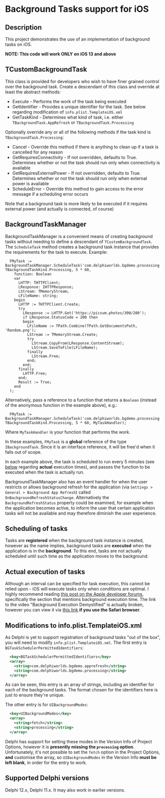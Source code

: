 # Background Tasks support for iOS

## Description

This project demonstrates the use of an implementation of background tasks on iOS.

**NOTE: This code will work ONLY on iOS 13 and above**

## TCustomBackgroundTask

This class is provided for developers who wish to have finer grained control over the background task. Create a descendant of this class and override at least the abstract methods:

* Execute - Performs the work of the task being executed
* GetIdentifier - Provides a unique identifier for the task. See below regarding modification of `info.plist.TemplateiOS.xml`
* GetTaskKind - Determines what kind of task, i.e. either `TBackgroundTask.AppRefresh` or `TBackgroundTask.Processing`

Optionally override any or all of the following methods if the task kind is `TBackgroundTask.Processing`:

* Cancel - Override this method if there is anything to clean up if a task is cancelled for any reason
* GetRequiresConnectivity - If not overridden, defaults to True. Determines whether or not the task should run only when connectivity is available
* GetRequiresExternalPower - If not overridden, defaults to True. Determines whether or not the task should run only when external power is available
* ScheduleError - Override this method to gain access to the error message if a scheduling error occurs

Note that a background task is more likely to be executed if it requires external power (and actually is connected, of course)

## BackgroundTaskManager

BackgroundTaskManager is a convenient means of creating background tasks without needing to define a descendant of `TCustomBackgroundTask`. The `ScheduleTask` method creates a background task instance that provides the requirements for the task to execute. Example:

```delphi
  FMyTask := BackgroundTaskManager.ScheduleTask('com.delphiworlds.bgdemo.processing', TBackgroundTaskKind.Processing, 5 * 60,
    function: Boolean
    var
      LHTTP: THTTPClient;
      LResponse: IHTTPResponse;
      LStream: TMemoryStream;
      LFileName: string;
    begin
      LHTTP := THTTPClient.Create;
      try
        LResponse := LHTTP.Get('https://picsum.photos/300/200');
        if LResponse.StatusCode = 200 then
        begin
          LFileName := TPath.Combine(TPath.GetDocumentsPath, 'Random.png');
          LStream := TMemoryStream.Create;
          try
            LStream.CopyFrom(LResponse.ContentStream);
            LStream.SaveToFile(LFileName);
          finally
            LStream.Free;
          end;
        end;
      finally
        LHTTP.Free;
      end;
      Result := True;
    end
  );
```

Alternatively, pass a reference to a function that returns a `Boolean` (instead of the anonymous function in the example above), e.g.:

```delphi
  FMyTask := BackgroundTaskManager.ScheduleTask('com.delphiworlds.bgdemo.processing', TBackgroundTaskKind.Processing, 5 * 60, MyTaskHandler);
```

Where `MyTaskHandler` is your function that performs the work. 

In these examples, `FMyTask` is a **global** reference of the type `IBackgroundTask`. Since it is an interface reference, it will be free'd when it falls out of scope.

In each example above, the task is scheduled to run every 5 minutes (see [below](#actual-execution-of-tasks) regarding **actual** execution times), and passes the function to be executed when the task is actually run.

BackgroundTaskManager also has an event handler for when the user restricts or allows background refresh for the application (via `Settings > General > Background App Refresh`) called `OnBackgroundRefreshStatusChange`. Alternatively the `BackgroundRefreshStatus` property could be examined, for example when the application becomes active, to inform the user that certain application tasks will not be available and may therefore diminish the user experience. 

## Scheduling of tasks

Tasks are **registered** when the background task instance is created, however as the name implies, background tasks are **executed** when the application is in the **background**. To this end, tasks are not actually scheduled until such time as the application moves to the background. 

## Actual execution of tasks

Although an interval can be specified for task execution, this cannot be relied upon - iOS will execute tasks only when conditions are optimal. I highly recommend reading [this post on the Apple developer forums](https://forums.developer.apple.com/forums/thread/685525), specifically the section that mentions background execution time. The link to the video "Background Execution Demystified" is actually broken, however you can view it via [this link](https://devstreaming-cdn.apple.com/videos/wwdc/2020/10063/3/2E1C3BA0-2643-4330-A5B2-3A9878453987/master.m3u8) **if you use the Safari browser**.

## Modifications to info.plist.TemplateiOS.xml

As Delphi is yet to support registration of background tasks "out of the box", you will need to modify `info.plist.TemplateiOS.xml`. The first entry is `BGTaskSchedulerPermittedIdentifiers`:

```xml
  <key>BGTaskSchedulerPermittedIdentifiers</key>
  <array>
    <string>com.delphiworlds.bgdemo.apprefresh</string>
    <string>com.delphiworlds.bgdemo.processing</string>
  </array>
```

As can be seen, this entry is an array of strings, including an identifier for each of the background tasks. The format chosen for the identifiers here is just to ensure they're unique.

The other entry is for `UIBackgroundModes`:

```xml
  <key>UIBackgroundModes</key>
  <array>
    <string>fetch</string>
    <string>processing</string>
  </array>
```

Delphi has support for setting these modes in the Version Info of Project Options, however it is **presently missing the `processing` option**. Unfortunately, it's not possible to set the `fetch` option in the Project Options, **and** customise the array, so `UIBackgroundModes` in the Version Info **must be left blank**, in order for the entry to work.

## Supported Delphi versions

Delphi 12.x, Delphi 11.x. It may also work in earlier versions.
